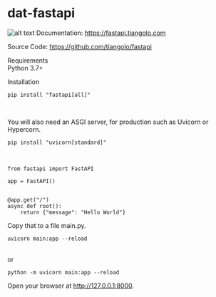 # dat-fastapi
![alt text](https://fastapi.tiangolo.com/img/logo-margin/logo-teal.png)
Documentation: https://fastapi.tiangolo.com

Source Code: https://github.com/tiangolo/fastapi

Requirements\
Python 3.7+

Installation

    pip install "fastapi[all]" 

<br />

You will also need an ASGI server, for production such as Uvicorn or Hypercorn.

    pip install "uvicorn[standard]" 

<br />
    
    from fastapi import FastAPI

    app = FastAPI()


    @app.get("/")
    async def root():
        return {"message": "Hello World"}

Copy that to a file main.py.

    uvicorn main:app --reload

<br />
or

    python -m uvicorn main:app --reload


Open your browser at http://127.0.0.1:8000.
